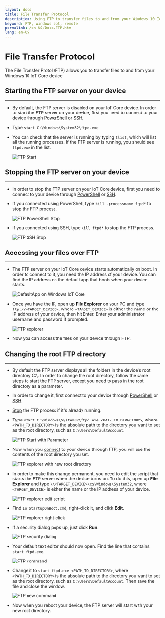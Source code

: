 ```yaml
---
layout: docs
title: File Transfer Protocol
description: Using FTP to transfer files to and from your Windows 10 IoT Core device
keyword: FTP, windows iot, remote
permalink: /en-US/Docs/FTP.htm
lang: en-US
---
```



# File Transfer Protocol
The File Transfer Protol (FTP) allows you to transfer files to and from your Windows 10 IoT Core device

## Starting the FTP server on your device
___
* By default, the FTP server is disabled on your IoT Core device.  In order to start the FTP server on your device, first you need to connect to your device through [PowerShell]({{site.baseurl}}/{{page.lang}}/Docs/PowerShell) or [SSH]({{site.baseurl}}/{{page.lang}}/Docs/SSH).
* Type `start C:\Windows\System32\ftpd.exe`
* You can check that the server is running by typing `tlist`, which will list all the running processes.  If the FTP server is running, you should see `ftpd.exe` in the list.

    ![FTP Start]({{site.baseurl}}/Resources/images/ftp/ftp_start.png)

## Stopping the FTP server on your device<a name="stopftp"/>
___
* In order to stop the FTP server on your IoT Core device, first you need to connect to your device through [PowerShell]({{site.baseurl}}/{{page.lang}}/Docs/PowerShell) or [SSH]({{site.baseurl}}/{{page.lang}}/Docs/SSH).  
* If you connected using PowerShell, type `kill -processname ftpd*` to stop the FTP process.

    ![FTP PowerShell Stop]({{site.baseurl}}/Resources/images/ftp/ftp_kill_powershell.png)
    
* If you connected using SSH, type `kill ftpd*` to stop the FTP process.

    ![FTP SSH Stop]({{site.baseurl}}/Resources/images/ftp/ftp_kill_ssh.png)
	
## Accessing your files over FTP<a name="accessftp"/>
___
* The FTP server on your IoT Core device starts automatically on boot.  In order to connect to it, you need the IP address of your device.  You can find the IP address on the default app that boots when your device starts.

    ![DefaultApp on Windows IoT Core]({{site.baseurl}}/Resources/images/DefaultApp.png)
    
* Once you have the IP, open up **File Explorer** on your PC and type `ftp://<TARGET_DEVICE>`, where `<TARGET_DEVICE>` is either the name or the IP address of your device, then hit Enter.  Enter your administrator username and password if prompted.

    ![FTP explorer]({{site.baseurl}}/Resources/images/ftp/ftp_explorer.png)

* Now you can access the files on your device through FTP.

## Changing the root FTP directory
___
* By default the FTP server displays all the folders in the device's root directory C:\\.  In order to change the root directory, follow the same steps to start the FTP server, except you need to pass in the root directory as a parameter.
* In order to change it, first connect to your device through [PowerShell]({{site.baseurl}}/{{page.lang}}/Docs/PowerShell) or [SSH]({{site.baseurl}}/{{page.lang}}/Docs/SSH).
* [Stop](#stopftp) the FTP process if it's already running.
* Type `start C:\Windows\System32\ftpd.exe <PATH_TO_DIRECTORY>`, where `<PATH_TO_DIRECTORY>` is the absolute path to the directory you want to set as the root directory, such as `C:\Users\DefaultAccount`.

    ![FTP Start with Parameter]({{site.baseurl}}/Resources/images/ftp/ftp_start_parameter.png)
    
* Now when you [connect](#accessftp) to your device through FTP, you will see the contents of the root directory you set.

    ![FTP explorer with new root directory]({{site.baseurl}}/Resources/images/ftp/ftp_explorer_parameter.png)

* In order to make this change permanent, you need to edit the script that starts the FTP server when the device turns on.  To do this, open up **File Explorer** and type `\\<TARGET_DEVICE>\c$\Windows\System32`, where `<TARGET_DEVICE>` is either the name or the IP address of your device.

    ![FTP explorer edit script]({{site.baseurl}}/Resources/images/ftp/ftp_edit_script.png)
    
* Find `IoTStartupOnBoot.cmd`, right-click it, and click **Edit**.

    ![FTP explorer right-click]({{site.baseurl}}/Resources/images/ftp/ftp_right_click.png)
    
* If a security dialog pops up, just click **Run**.

    ![FTP security dialog]({{site.baseurl}}/Resources/images/ftp/ftp_security_warning.png)
    
* Your default text editor should now open.  Find the line that contains `start ftpd.exe`.

    ![FTP command]({{site.baseurl}}/Resources/images/ftp/ftp_edit_command.png)

* Change it to `start ftpd.exe <PATH_TO_DIRECTORY>`, where `<PATH_TO_DIRECTORY>` is the absolute path to the directory you want to set as the root directory, such as `C:\Users\DefaultAccount`.  Then save the file and close the window.

    ![FTP new command]({{site.baseurl}}/Resources/images/ftp/ftp_save.png)
    
* Now when you reboot your device, the FTP server will start with your new root directory.